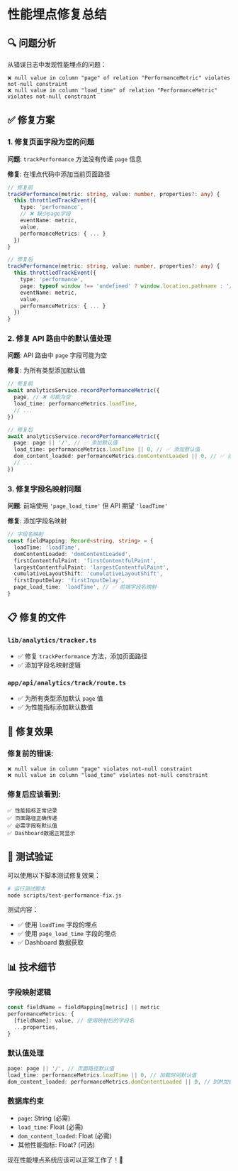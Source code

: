 # 性能埋点修复总结

## 🔍 **问题分析**

从错误日志中发现性能埋点的问题：

```
❌ null value in column "page" of relation "PerformanceMetric" violates not-null constraint
❌ null value in column "load_time" of relation "PerformanceMetric" violates not-null constraint
```

## ✅ **修复方案**

### 1. 修复页面字段为空的问题

**问题**: `trackPerformance` 方法没有传递 `page` 信息

**修复**: 在埋点代码中添加当前页面路径

```typescript
// 修复前
trackPerformance(metric: string, value: number, properties?: any) {
  this.throttledTrackEvent({
    type: 'performance',
    // ❌ 缺少page字段
    eventName: metric,
    value,
    performanceMetrics: { ... }
  })
}

// 修复后
trackPerformance(metric: string, value: number, properties?: any) {
  this.throttledTrackEvent({
    type: 'performance',
    page: typeof window !== 'undefined' ? window.location.pathname : '/', // ✅ 添加页面路径
    eventName: metric,
    value,
    performanceMetrics: { ... }
  })
}
```

### 2. 修复 API 路由中的默认值处理

**问题**: API 路由中 `page` 字段可能为空

**修复**: 为所有类型添加默认值

```typescript
// 修复前
await analyticsService.recordPerformanceMetric({
  page, // ❌ 可能为空
  load_time: performanceMetrics.loadTime,
  // ...
})

// 修复后
await analyticsService.recordPerformanceMetric({
  page: page || '/', // ✅ 添加默认值
  load_time: performanceMetrics.loadTime || 0, // ✅ 添加默认值
  dom_content_loaded: performanceMetrics.domContentLoaded || 0, // ✅ 添加默认值
  // ...
})
```

### 3. 修复字段名映射问题

**问题**: 前端使用 `'page_load_time'` 但 API 期望 `'loadTime'`

**修复**: 添加字段名映射

```typescript
// 字段名映射
const fieldMapping: Record<string, string> = {
  loadTime: 'loadTime',
  domContentLoaded: 'domContentLoaded',
  firstContentfulPaint: 'firstContentfulPaint',
  largestContentfulPaint: 'largestContentfulPaint',
  cumulativeLayoutShift: 'cumulativeLayoutShift',
  firstInputDelay: 'firstInputDelay',
  page_load_time: 'loadTime', // ✅ 前端字段名映射
}
```

## 📋 **修复的文件**

### `lib/analytics/tracker.ts`

- ✅ 修复 `trackPerformance` 方法，添加页面路径
- ✅ 添加字段名映射逻辑

### `app/api/analytics/track/route.ts`

- ✅ 为所有类型添加默认 `page` 值
- ✅ 为性能指标添加默认数值

## 🎯 **修复效果**

### 修复前的错误:

```
❌ null value in column "page" violates not-null constraint
❌ null value in column "load_time" violates not-null constraint
```

### 修复后应该看到:

```
✅ 性能指标正常记录
✅ 页面路径正确传递
✅ 必需字段有默认值
✅ Dashboard数据正常显示
```

## 🧪 **测试验证**

可以使用以下脚本测试修复效果：

```bash
# 运行测试脚本
node scripts/test-performance-fix.js
```

测试内容：

- ✅ 使用 `loadTime` 字段的埋点
- ✅ 使用 `page_load_time` 字段的埋点
- ✅ Dashboard 数据获取

## 📊 **技术细节**

### 字段映射逻辑

```typescript
const fieldName = fieldMapping[metric] || metric
performanceMetrics: {
  [fieldName]: value, // 使用映射后的字段名
  ...properties,
}
```

### 默认值处理

```typescript
page: page || '/', // 页面路径默认值
load_time: performanceMetrics.loadTime || 0, // 加载时间默认值
dom_content_loaded: performanceMetrics.domContentLoaded || 0, // DOM加载时间默认值
```

### 数据库约束

- `page`: String (必需)
- `load_time`: Float (必需)
- `dom_content_loaded`: Float (必需)
- 其他性能指标: Float? (可选)

现在性能埋点系统应该可以正常工作了！🎉
